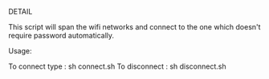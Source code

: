 DETAIL

This script will span the wifi networks and connect to the one which doesn't require password automatically.

Usage:

To connect type : sh connect.sh
To disconnect	: sh disconnect.sh



